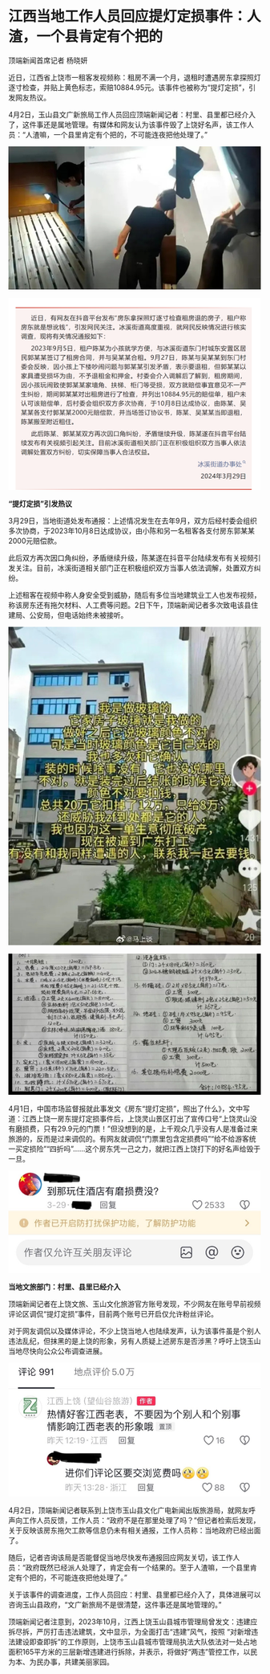 # 江西当地工作人员回应提灯定损事件：人渣，一个县肯定有个把的

顶端新闻首席记者 杨晓妍

近日，江西省上饶市一租客发视频称：租房不满一个月，退租时遭遇房东拿探照灯逐寸检查，并贴上黄色标志，索赔10884.95元。该事件也被称为“提灯定损”，引发网友热议。

4月2日，玉山县文广新旅局工作人员回应顶端新闻记者：村里、县里都已经介入了，这件事还是属地管理。有媒体和网友认为该事件毁了上饶好名声，该工作人员：“人渣嘛，一个县里肯定有个把的，不可能连夜把他处理了。”

![c06178dbb94e19d41726a6133137d06f.jpg](https://raw.githubusercontent.com/qqhsx/qqnews_image/main/2024/04/03/江西当地工作人员回应提灯定损事件：人渣，一个县肯定有个把的/c06178dbb94e19d41726a6133137d06f.jpg)

![9f674e63fc2bd9bfb0655575356c35cf.jpg](https://raw.githubusercontent.com/qqhsx/qqnews_image/main/2024/04/03/江西当地工作人员回应提灯定损事件：人渣，一个县肯定有个把的/9f674e63fc2bd9bfb0655575356c35cf.jpg)

**“提灯定损”引发热议**

3月29日，当地街道处发布通报：上述情况发生在去年9月，双方后经村委会组织多次协商，于2023年10月8日达成协议，由小陈和另一名租客各支付房东郭某某2000元赔偿款。

此后双方再次因口角纠纷，矛盾继续升级，陈某遂在抖音平台陆续发布有关视频引发关注。目前，冰溪街道相关部门正在积极组织双方当事人依法调解，处置双方纠纷。

上述租客在视频中称人身安全受到威胁，随后有多位当地建筑业工人也发布视频，称该房东还有拖欠材料、人工费等问题。2日下午，顶端新闻记者多次致电该县住建局、公安局，但电话始终未被接听。

![0d52c11003829e9d735a61e25e3f42c5.jpg](https://raw.githubusercontent.com/qqhsx/qqnews_image/main/2024/04/03/江西当地工作人员回应提灯定损事件：人渣，一个县肯定有个把的/0d52c11003829e9d735a61e25e3f42c5.jpg)

![871f0db40a9161bf64e10482fae4f0b5.jpg](https://raw.githubusercontent.com/qqhsx/qqnews_image/main/2024/04/03/江西当地工作人员回应提灯定损事件：人渣，一个县肯定有个把的/871f0db40a9161bf64e10482fae4f0b5.jpg)

4月1日，中国市场监督报就此事发文《房东“提灯定损”，照出了什么》，文中写道：江西上饶一房东提灯定损事件后，上饶灵山景区打出了宣传口号“上饶灵山没有磨损费，只有29.9元的门票！”但没想到的是，上千观众几乎没有人是准备过来旅游的，反而是过来调侃的。有网友就调侃“门票里包含定损费吗”“给不给游客统一买定损险”“四折吗”……这个房东凭一己之力，就把江西上饶打下的好名声给毁于一旦。

![3ae528ab10dc80672aa50272a248f46a.jpg](https://raw.githubusercontent.com/qqhsx/qqnews_image/main/2024/04/03/江西当地工作人员回应提灯定损事件：人渣，一个县肯定有个把的/3ae528ab10dc80672aa50272a248f46a.jpg)

**当地文旅部门：村里、县里已经介入**

顶端新闻记者在上饶文旅、玉山文化旅游官方账号发现，不少网友在账号早前视频评论区调侃“提灯定损”事件，目前两个账号已开启仅允许粉丝评论。

对于网友调侃以及媒体评论，不少上饶当地人也陆续发声，认为该事件虽是个别人违法乱纪，但抹黑的是上饶的形象，另有人质疑上述房东是否涉黑？呼吁上饶玉山当地尽快向公众公布调查进展。

![ca4b9936aed1d011e2d8e6e0abd092f1.jpg](https://raw.githubusercontent.com/qqhsx/qqnews_image/main/2024/04/03/江西当地工作人员回应提灯定损事件：人渣，一个县肯定有个把的/ca4b9936aed1d011e2d8e6e0abd092f1.jpg)

4月2日，顶端新闻记者联系到上饶市玉山县文化广电新闻出版旅游局，就网友呼声向工作人员反馈，工作人员：“政府不是在那里处理了吗？”但记者检索后发现，关于反映该房东拖欠工款等信息仍未有相关通报，工作人员称：当地政府已经出面了。

随后，记者咨询该局是否能督促当地尽快发布通报回应网友关切，该工作人员：“政府既然已经派人处理了，肯定会有一个结果的。至于人渣嘛，一个县里肯定有个把的，不可能连夜把他处理了。”

关于该事件的调查进度，工作人员回应：村里、县里都已经介入了，具体进展可以咨询玉山县政府，“文广新旅局不是很清楚，这件事还是属地管理的。”

顶端新闻记者注意到，2023年10月，江西上饶玉山县城市管理局曾发文：违建应拆尽拆，严厉打击违法建筑，文中显示，为全面打击“违建”风气，按照
“对新增违法建设即查即拆”的工作原则，上饶市玉山县城市管理局执法大队依法对一处占地面积165平方米的三层新增违建进行拆除，并表示，将做好“两违”管控工作，以民为本、为民办事，共建美丽家园。

